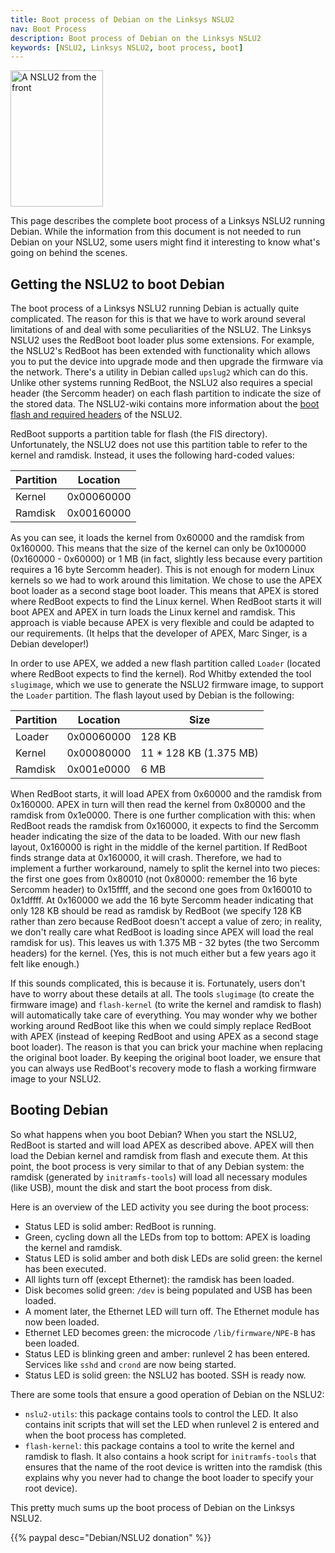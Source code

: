 ```yaml
---
title: Boot process of Debian on the Linksys NSLU2
nav: Boot Process
description: Boot process of Debian on the Linksys NSLU2
keywords: [NSLU2, Linksys NSLU2, boot process, boot]
---
```


<div class="right">
<img src = "../images/r_nslu2_front.jpg" class="border" alt="A NSLU2 from the front" width="148" height="218" />
</div>

This page describes the complete boot process of a Linksys NSLU2 running
Debian.  While the information from this document is not needed to run
Debian on your NSLU2, some users might find it interesting to know what's
going on behind the scenes.

<h2>Getting the NSLU2 to boot Debian</h2>

The boot process of a Linksys NSLU2 running Debian is actually quite
complicated.  The reason for this is that we have to work around several
limitations of and deal with some peculiarities of the NSLU2.  The Linksys
NSLU2 uses the RedBoot boot loader plus some extensions.  For example, the
NSLU2's RedBoot has been extended with functionality which allows you to
put the device into upgrade mode and then upgrade the firmware via the
network.  There's a utility in Debian called `upslug2` which can do this.
Unlike other systems running RedBoot, the NSLU2 also requires a special
header (the Sercomm header) on each flash partition to indicate the size of
the stored data.  The NSLU2-wiki contains more information about the <a
href = "http://www.nslu2-linux.org/wiki/Info/BootFlash">boot flash and
required headers</a> of the NSLU2.

RedBoot supports a partition table for flash (the FIS directory).
Unfortunately, the NSLU2 does not use this partition table to refer to the
kernel and ramdisk.  Instead, it uses the following hard-coded values:

<table class="table table-hover">

<thead>
<tr>
<th>Partition</th>
<th>Location</th>
</tr>
</thead>

<tbody>
<tr>
<td>Kernel</td>
<td>0x00060000</td>
</tr>

<tr>
<td>Ramdisk</td>
<td>0x00160000</td>
</tr>
</tbody>

</table>

As you can see, it loads the kernel from 0x60000 and the ramdisk from
0x160000.  This means that the size of the kernel can only be 0x100000
(0x160000 - 0x60000) or 1 MB (in fact, slightly less because every
partition requires a 16 byte Sercomm header).  This is not enough for
modern Linux kernels so we had to work around this limitation.  We chose to
use the APEX boot loader as a second stage boot loader.  This means that
APEX is stored where RedBoot expects to find the Linux kernel.  When
RedBoot starts it will boot APEX and APEX in turn loads the Linux kernel
and ramdisk.  This approach is viable because APEX is very flexible and
could be adapted to our requirements.  (It helps that the developer of
APEX, Marc Singer, is a Debian developer!)

In order to use APEX, we added a new flash partition called `Loader`
(located where RedBoot expects to find the kernel).  Rod Whitby extended
the tool `slugimage`, which we use to generate the NSLU2 firmware image, to
support the `Loader` partition.  The flash layout used by Debian is the
following:

<table class="table table-hover">

<thead>
<tr>
<th>Partition</th>
<th>Location</th>
<th>Size</th>
</tr>
</thead>

<tbody>
<tr>
<td>Loader</td>
<td>0x00060000</td>
<td>128 KB</td>
</tr>

<tr>
<td>Kernel</td>
<td>0x00080000</td>
<td>11 * 128 KB (1.375 MB)</td>
</tr>

<tr>
<td>Ramdisk</td>
<td>0x001e0000</td>
<td>6 MB</td>
</tr>
</tbody>

</table>

When RedBoot starts, it will load APEX from 0x60000 and the ramdisk from
0x160000.  APEX in turn will then read the kernel from 0x80000 and the
ramdisk from 0x1e0000.  There is one further complication with this: when
RedBoot reads the ramdisk from 0x160000, it expects to find the Sercomm
header indicating the size of the data to be loaded.  With our new flash
layout, 0x160000 is right in the middle of the kernel partition.  If
RedBoot finds strange data at 0x160000, it will crash.  Therefore, we had
to implement a further workaround, namely to split the kernel into two
pieces: the first one goes from 0x80010 (not 0x80000: remember the 16 byte
Sercomm header) to 0x15ffff, and the second one goes from 0x160010 to
0x1dffff.  At 0x160000 we add the 16 byte Sercomm header indicating that
only 128 KB should be read as ramdisk by RedBoot (we specify 128 KB rather
than zero because RedBoot doesn't accept a value of zero; in reality, we
don't really care what RedBoot is loading since APEX will load the real
ramdisk for us).  This leaves us with 1.375 MB - 32 bytes (the two Sercomm
headers) for the kernel.  (Yes, this is not much either but a few years ago
it felt like enough.)

If this sounds complicated, this is because it is.  Fortunately, users
don't have to worry about these details at all.  The tools `slugimage` (to
create the firmware image) and `flash-kernel` (to write the kernel and
ramdisk to flash) will automatically take care of everything.  You may
wonder why we bother working around RedBoot like this when we could simply
replace RedBoot with APEX (instead of keeping RedBoot and using APEX as a
second stage boot loader).  The reason is that you can brick your machine
when replacing the original boot loader.  By keeping the original boot
loader, we ensure that you can always use RedBoot's recovery mode to flash
a working firmware image to your NSLU2.

<h2>Booting Debian</h2>

So what happens when you boot Debian?  When you start the NSLU2, RedBoot is
started and will load APEX as described above.  APEX will then load the
Debian kernel and ramdisk from flash and execute them.  At this point, the
boot process is very similar to that of any Debian system: the ramdisk
(generated by `initramfs-tools`) will load all necessary modules (like
USB), mount the disk and start the boot process from disk.

Here is an overview of the LED activity you see during the boot process:

* Status LED is solid amber: RedBoot is running.
* Green, cycling down all the LEDs from top to bottom: APEX is loading the
kernel and ramdisk.
* Status LED is solid amber and both disk LEDs are solid green: the kernel
has been executed.
* All lights turn off (except Ethernet): the ramdisk has been loaded.
* Disk becomes solid green: `/dev` is being populated and USB has been
loaded.
* A moment later, the Ethernet LED will turn off.  The Ethernet module has
now been loaded.
* Ethernet LED becomes green: the microcode `/lib/firmware/NPE-B` has been
loaded.
* Status LED is blinking green and amber: runlevel 2 has been entered.
Services like `sshd` and `crond` are now being started.
* Status LED is solid green: the NSLU2 has booted.  SSH is ready now.

There are some tools that ensure a good operation of Debian on the NSLU2:

* `nslu2-utils`: this package contains tools to control the LED.  It also
contains init scripts that will set the LED when runlevel 2 is entered and
when the boot process has completed.
* `flash-kernel`: this package contains a tool to write the kernel and
ramdisk to flash.  It also contains a hook script for `initramfs-tools`
that ensures that the name of the root device is written into the ramdisk
(this explains why you never had to change the boot loader to specify your
root device).

This pretty much sums up the boot process of Debian on the Linksys NSLU2.

{{% paypal desc="Debian/NSLU2 donation" %}}

